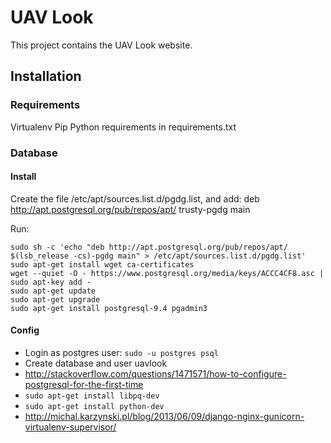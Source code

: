 # UAV Look
This project contains the UAV Look website.


## Installation
### Requirements
Virtualenv
Pip
Python requirements in requirements.txt

### Database
#### Install
Create the file /etc/apt/sources.list.d/pgdg.list, and add: 
    deb http://apt.postgresql.org/pub/repos/apt/ trusty-pgdg main

Run:
```
sudo sh -c 'echo "deb http://apt.postgresql.org/pub/repos/apt/ $(lsb_release -cs)-pgdg main" > /etc/apt/sources.list.d/pgdg.list'
sudo apt-get install wget ca-certificates
wget --quiet -O - https://www.postgresql.org/media/keys/ACCC4CF8.asc | sudo apt-key add -
sudo apt-get update
sudo apt-get upgrade
sudo apt-get install postgresql-9.4 pgadmin3
```

#### Config
- Login as postgres user: `sudo -u postgres psql`
- Create database and user uavlook
- http://stackoverflow.com/questions/1471571/how-to-configure-postgresql-for-the-first-time
- `sudo apt-get install libpq-dev`
- `sudo apt-get install python-dev`
- http://michal.karzynski.pl/blog/2013/06/09/django-nginx-gunicorn-virtualenv-supervisor/
